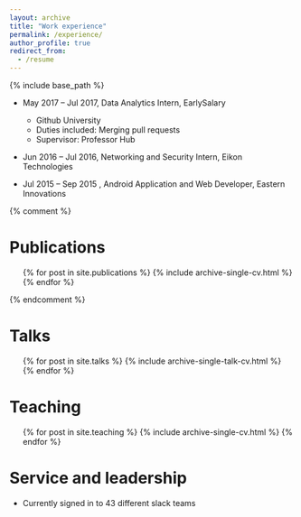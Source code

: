 ```yaml
---
layout: archive
title: "Work experience"
permalink: /experience/
author_profile: true
redirect_from:
  - /resume
---
```


{% include base_path %}

<!-- Work experience
======  -->
* May 2017 – Jul 2017, Data Analytics Intern, EarlySalary
  * Github University
  * Duties included: Merging pull requests
  * Supervisor: Professor Hub

* Jun 2016 – Jul 2016, Networking and Security Intern, Eikon Technologies

* Jul 2015 – Sep 2015 , Android Application and Web Developer, Eastern Innovations

<!---
Skills
======
* Skill 1
* Skill 2
  * Sub-skill 2.1
  * Sub-skill 2.2
  * Sub-skill 2.3
* Skill 3
--->


{% comment %} 

Publications
======
  <ul>{% for post in site.publications %}
    {% include archive-single-cv.html %}
  {% endfor %}</ul>  
{% endcomment %}


Talks
======
  <ul>{% for post in site.talks %}
    {% include archive-single-talk-cv.html %}
  {% endfor %}</ul>
  
Teaching
======
  <ul>{% for post in site.teaching %}
    {% include archive-single-cv.html %}
  {% endfor %}</ul>
  
Service and leadership
======
* Currently signed in to 43 different slack teams
